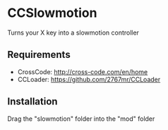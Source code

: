 # CCSlowmotion

Turns your X key into a slowmotion controller

## Requirements

- CrossCode: http://cross-code.com/en/home
- CCLoader: https://github.com/2767mr/CCLoader

## Installation

Drag the "slowmotion" folder into the "mod" folder
